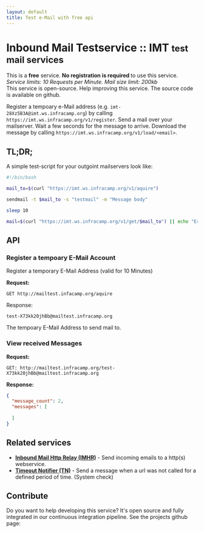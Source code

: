 ```yaml
---
layout: default
title: Test e-Mail with free api
---
```


# Inbound Mail Testservice :: IMT <small>test mail services</small>

<div class="alert alert-success">
This is a <b>free</b> service. <b>No registration is required </b>to use this service. <i>Service limits: 
10 Requests per Minute. Mail size limit: 200kb</i>
</div>

<div class="alert alert-info">
This service is open-source. Help improving this service. The source code is available on github.
</div>

Register a tempoary e-Mail address (e.g. `imt-28Xz5B3A@imt.ws.infracamp.org`) by calling `https://imt.ws.infracamp.org/v1/register`.
Send a mail over your mailserver. Wait a few seconds for the message to arrive. Download the message by calling `https://imt.ws.infracamp.org/v1/load/<email>`.


## TL;DR;

A simple test-script for your outgoint mailservers look like:


```bash
#!/bin/bash

mail_to=$(curl "https://imt.ws.infracamp.org/v1/aquire")

sendmail -t $mail_to -s "testmail" -m "Message body"

sleep 10

mail=$(curl "https://imt.ws.infracamp.org/v1/get/$mail_to") || echo "Error: No Mail received!"

```

## API


### Register a tempoary E-Mail Account

Register a temporary E-Mail Address (valid for 10 Minutes)

**Request:**
```
GET http://mailtest.infacamp.org/aquire
```

Response:
```
test-X73kk20jhBb@mailtest.infracamp.org
```

The tempoary E-Mail Address to send mail to.

### View received Messages

**Request:**
```
GET: http://mailtest.infracamp.org/test-X73kk20jhBb@mailtest.infracamp.org
```

**Response:**

```json
{
  "message_count": 2,
  "messages": [
    
  ]
}
```


## Related services

- **[Inbound Mail Http Relay (IMHR)]()** - Send incoming emails to a http(s) webservice.
- **[Timeout Notifier (TN)]()** - Send a message when a url was not called for a defined period of time. (System check)


## Contribute

Do you want to help developing this service? It's open source and 
fully integrated in our continuous integration pipeline. See the
projects github page: